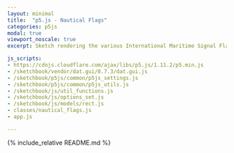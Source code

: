 ```yaml
---
layout: minimal
title:  "p5.js - Nautical Flags"
categories: p5js
modal: true
viewport_noscale: true
excerpt: Sketch rendering the various International Maritime Signal Flags, including numbers and Answering pennants, as you type on your keyboard.

js_scripts:
- https://cdnjs.cloudflare.com/ajax/libs/p5.js/1.11.2/p5.min.js
- /sketchbook/vendor/dat.gui/0.7.3/dat.gui.js
- /sketchbook/p5js/common/p5js_settings.js
- /sketchbook/p5js/common/p5js_utils.js
- /sketchbook/js/util_functions.js
- /sketchbook/js/options_set.js
- /sketchbook/js/models/rect.js
- classes/nautical_flags.js
- app.js

---
```


{% include_relative README.md %}
